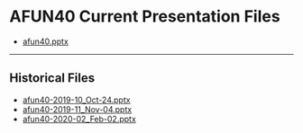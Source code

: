 <!--
This is a machine generated file,
and should not be edited,
as it will be overwritten with future updates.

If you have questions around this process
please contact Scott Cate
-->

# AFUN40 Current Presentation Files

- [afun40.pptx](https://globaleventcdn.blob.core.windows.net/assets/afun/afun40/afun40.pptx)
---
## Historical Files
- [afun40-2019-10_Oct-24.pptx](https://globaleventcdn.blob.core.windows.net/assets/afun/afun40/afun40-2019-10_Oct-24.pptx)
- [afun40-2019-11_Nov-04.pptx](https://globaleventcdn.blob.core.windows.net/assets/afun/afun40/afun40-2019-11_Nov-04.pptx)
- [afun40-2020-02_Feb-02.pptx](https://globaleventcdn.blob.core.windows.net/assets/afun/afun40/afun40-2020-02_Feb-02.pptx)


